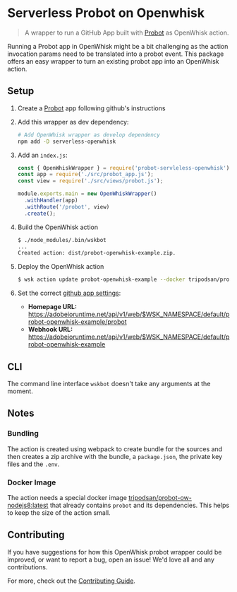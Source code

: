 # Serverless Probot on Openwhisk
> A wrapper to run a GitHub App built with [Probot](https://probot.github.io) as OpenWhisk action. 

Running a Probot app in OpenWhisk might be a bit challenging as the action invocation params need to
be translated into a probot event. This package offers an easy wrapper to turn an existing
probot app into an OpenWhisk action.

## Setup

1. Create a [Probot](https://probot.github.io) app following github's instructions

2. Add this wrapper as dev dependency:
    ```sh
    # Add OpenWhisk wrapper as develop dependency 
    npm add -D serverless-openwhisk
    ```

3. Add an `index.js`:
    ```js
    const { OpenWhiskWrapper } = require('probot-servleless-openwhisk');
    const app = require('./src/probot_app.js');
    const view = require('./src/views/probot.js');
    
    module.exports.main = new OpenWhiskWrapper()
      .withHandler(app)
      .withRoute('/probot', view)
      .create();
    ```

4. Build the OpenWhisk action
    ```sh
    $ ./node_modules/.bin/wskbot
    ...
    Created action: dist/probot-openwhisk-example.zip.
    ```
5. Deploy the OpenWhisk action
    ```sh
    $ wsk action update probot-openwhisk-example --docker tripodsan/probot-ow-nodejs8:latest --web raw dist/probot-openwhisk-example.zip
    ```

6. Set the correct [github app settings](https://github.com/settings/apps):    
    
    * **Homepage URL:** https://adobeioruntime.net/api/v1/web/$WSK_NAMESPACE/default/probot-openwhisk-example/probot
    * **Webhook URL:** https://adobeioruntime.net/api/v1/web/$WSK_NAMESPACE/default/probot-openwhisk-example

## CLI

The command line interface `wskbot` doesn't take any arguments at the moment. 

## Notes

### Bundling

The action is created using webpack to create bundle for the sources and then creates a zip archive
with the bundle, a `package.json`, the private key files and the `.env`.

### Docker Image

The action needs a special docker image [tripodsan/probot-ow-nodejs8:latest](https://github.com/tripodsan/probot-openwhisk-docker)
that already contains `probot` and its dependencies. This helps to keep the size of the action small. 

## Contributing

If you have suggestions for how this OpenWhisk probot wrapper could be improved, or want to report a bug, open an issue! We'd love all and any contributions.

For more, check out the [Contributing Guide](CONTRIBUTING.md).

